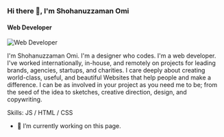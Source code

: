 ### Hi there 👋, I'm Shohanuzzaman Omi
#### Web Developer
![Web Developer](https://lh3.googleusercontent.com/BytjfpU1Ap5fInhc2mp8q-n2-jFgkttkbjqOZQwcUhjfjZ6iey3nd4j_Jt6IzdZaqoDE7oib4nDVbij82i1T98J_Rfeq9nQRrxSqfhQ0DL0U-gF9-JQbPuffIjsGpDNljD8Q4m7vWEL_lxndB2rVJEN7q3C0JypL_xzuoP90G4Z_JAjp7i0lAwR8tPx_G8LFuGzojjI7SmMHyAD0p4YNsjXCe3cshGj4eCXHTHoTbsplXq5WbxqBX0_nZE5hWRepEewVjb3921GVmU18jnG0FRpdQy511X6j2tqyNOgMWlAZ7ymmkX_iPabJ1iAkTFX4CSXiSlC8gzBcOnwW3lXja9OLG7Eoxq4wtBqFtHYLg7sBmPrWDTRR8wKBG9Pjaiaa5PffKFm7YPBdU9u-cHykYky1oqzzgitXVUuR9gKk5h_utpeT0Dh5-hjJZUaUTeB2I8j7j6nRe98Cq2Jf9zxrQq-o3akrobWi5_4k_s9IBLwCbCG1C6na4JcsncmKWzcxo2fm3eP6KPlsub6CnX1awd9VumGwsAsbLvQ_Cmve3oScrckJut7rR8SOTeWMkhHqjm6DjjUkV4GQip3jPfoKQ69UF0VYua5TJjy1JDmhhSeBZGN79CuwOUNFaYVtp2juuL-S7rgGYI2vP3RJtrx5dmKYLdxJYplYsximWAJ0YhqObmqKbtjs6WlXnkBf-TAN9sLkiHptbUOe_scAbq5WSsFoD84qWq44IhDNMDwg5Nh8ZvDORT-30KN3Z8dZnA=w1279-h548-no?authuser=0)

I'm Shohanuzzaman Omi. I'm a designer who codes. I'm a web developer. I've worked internationally, in-house, and remotely on projects for leading brands, agencies, startups, and charities. I care deeply about creating world-class, useful, and beautiful Websites that help people and make a difference. I can be as involved in your project as you need me to be; from the seed of the idea to sketches, creative direction, design, and copywriting.

Skills: JS / HTML / CSS

- 🔭 I’m currently working on this page. 




